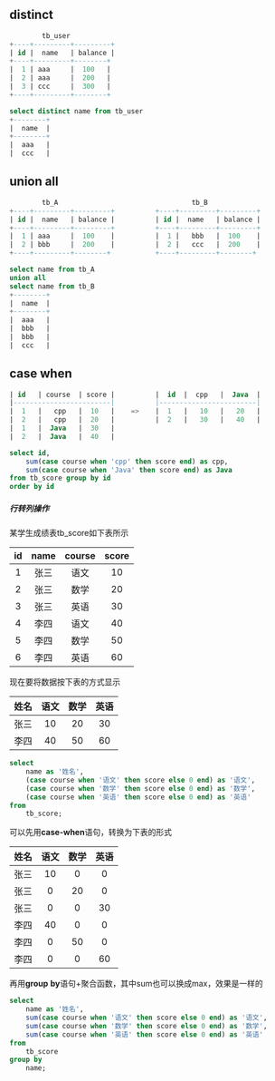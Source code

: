 ## distinct

```sql
        tb_user
+----+---------+---------+
| id | 	name   | balance |
+----+---------+--------+
|  1 | aaa     |  100 	|
|  2 | aaa     |  200 	|
|  3 | ccc     |  300 	|
+----+---------+--------+

select distinct name from tb_user
+--------+
|  name  |
+--------+
|  aaa   |
|  ccc   |
```

## union all
```sql
        tb_A								 tb_B
+----+---------+---------+			+----+---------+---------+
| id | 	name   | balance |			| id | 	name   | balance |
+----+---------+---------+			+----+---------+---------+
|  1 | aaa     |  100 	 |			|  1 |   bbb   |  100    |
|  2 | bbb     |  200 	 |			|  2 |   ccc   |  200    |
+----+---------+--------+			+----+---------+--------+

select name from tb_A
union all
select name from tb_B
+--------+
|  name  |
+--------+
|  aaa   |
|  bbb   |
|  bbb   |
|  ccc   |
```

## case when

```sql
| id   | course  | score |			|  id  |  cpp   |  Java  |
|------------------------|			|------------------------|
|  1   |   cpp   |  10   |	  =>  	|  1   |   10   |   20   |
|  2   |   cpp   |  20   | 			|  2   |   30   |   40   |
|  1   |  Java   |  30   |
|  2   |  Java   |  40   |

select id, 
	sum(case course when 'cpp' then score end) as cpp, 
	sum(case course when 'Java' then score end) as Java
from tb_score group by id
order by id
```

##### 行转列操作

某学生成绩表tb_score如下表所示

|  id  | name | course | score |
| :--: | :--: | :----: | :---: |
|  1   | 张三 |  语文  |  10   |
|  2   | 张三 |  数学  |  20   |
|  3   | 张三 |  英语  |  30   |
|  4   | 李四 |  语文  |  40   |
|  5   | 李四 |  数学  |  50   |
|  6   | 李四 |  英语  |  60   |

现在要将数据按下表的方式显示

| 姓名 | 语文 | 数学 | 英语 |
| :--: | :--: | :--: | :--: |
| 张三 |  10  |  20  |  30  |
| 李四 |  40  |  50  |  60  |



``` sql
select
    name as '姓名',
    (case course when '语文' then score else 0 end) as '语文',
    (case course when '数学' then score else 0 end) as '数学',
    (case course when '英语' then score else 0 end) as '英语'
from
    tb_score;
```

可以先用**case-when**语句，转换为下表的形式

| 姓名 | 语文 | 数学 | 英语 |
| :--: | :--: | :--: | :--: |
| 张三 |  10  |  0   |  0   |
| 张三 |  0   |  20  |  0   |
| 张三 |  0   |  0   |  30  |
| 李四 |  40  |  0   |  0   |
| 李四 |  0   |  50  |  0   |
| 李四 |  0   |  0   |  60  |

再用**group** **by**语句+聚合函数，其中sum也可以换成max，效果是一样的

```sql
select 
    name as '姓名',
    sum(case course when '语文' then score else 0 end) as '语文',
    sum(case course when '数学' then score else 0 end) as '数学',
    sum(case course when '英语' then score else 0 end) as '英语'
from
    tb_score
group by
    name;
```

